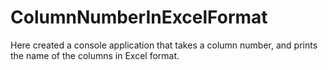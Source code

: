 # ColumnNumberInExcelFormat
Here created a console application that takes a column number, and prints the name of the columns in Excel format.
